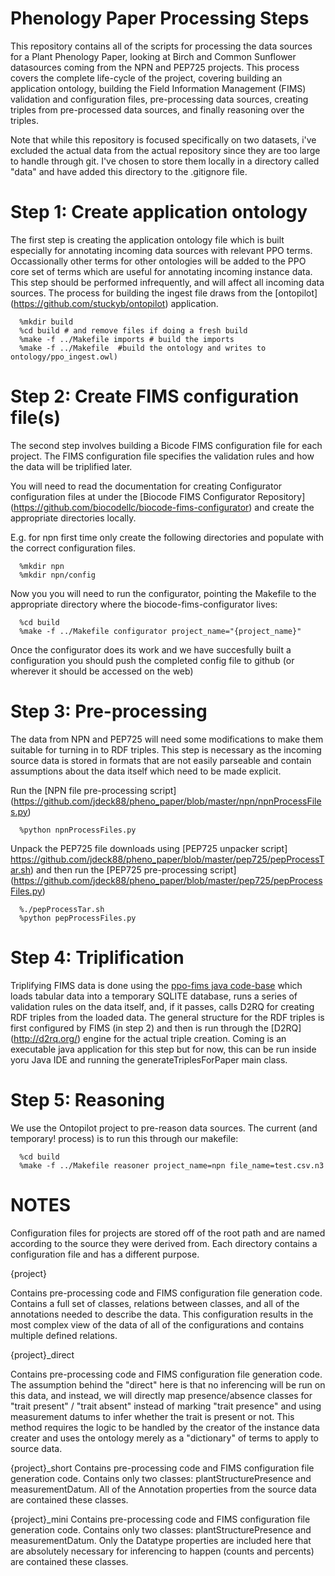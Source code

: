 # Phenology Paper Processing Steps

This repository contains all of the scripts for processing the data sources for a Plant
Phenology Paper, looking at Birch and Common Sunflower datasources coming from  the NPN
and PEP725 projects.  This process covers the complete life-cycle of the project, covering building
an application ontology, building the Field Information Management (FIMS) validation and configuration
files, pre-processing data sources, creating triples from pre-processed data sources, and finally
reasoning over the triples.

Note that while this repository is focused specifically on two datasets, i've excluded 
the actual data from the actual repository since they are too large to handle through git.
I've chosen to store them locally in a directory called "data" and have added this directory to the 
.gitignore file. 

# Step 1: Create application ontology

The first step is creating the application ontology file which is built especially 
for annotating incoming data sources with relevant PPO terms.   Occassionally other terms for other 
ontologies will be added to the PPO core set of terms which are useful for annotating incoming instance data.
This step should be performed infrequently, and will affect all incoming data sources.  The process for building the 
ingest file  draws from the [ontopilot] (https://github.com/stuckyb/ontopilot) application.

```
  %mkdir build
  %cd build # and remove files if doing a fresh build
  %make -f ../Makefile imports # build the imports
  %make -f ../Makefile  #build the ontology and writes to ontology/ppo_ingest.owl)
```		
# Step 2: Create FIMS configuration file(s) 

The second step involves building a Bicode FIMS configuration file for each project.  The FIMS
configuration file specifies the validation rules and how the data will be triplified later.

You will need to read the documentation for creating Configurator configuration files at under the [Biocode FIMS Configurator Repository] (https://github.com/biocodellc/biocode-fims-configurator) and create the appropriate directories locally.

E.g. for npn first time only create the following directories and populate with the correct configuration files.
```
  %mkdir npn
  %mkdir npn/config
```

Now you you will need to run the configurator, pointing the Makefile to the appropriate directory where the biocode-fims-configurator lives:
```
  %cd build
  %make -f ../Makefile configurator project_name="{project_name}"
```

Once the configurator does its work and we have succesfully built a configuration you should push 
the completed config file to github (or wherever it should be accessed on the web)
 
# Step 3: Pre-processing 

The data from NPN and PEP725 will need some modifications to make them
suitable for turning in to RDF triples.  This step is necessary as the incoming source data is 
stored in formats that are not easily parseable and contain assumptions about the data itself which need to be made explicit.

Run the [NPN file pre-processing script] (https://github.com/jdeck88/pheno_paper/blob/master/npn/npnProcessFiles.py)

```
  %python npnProcessFiles.py
```

Unpack the PEP725 file downloads using [PEP725 unpacker script] https://github.com/jdeck88/pheno_paper/blob/master/pep725/pepProcessTar.sh) and then run the [PEP725 pre-processing script] (https://github.com/jdeck88/pheno_paper/blob/master/pep725/pepProcessFiles.py)

```
  %./pepProcessTar.sh
  %python pepProcessFiles.py
```

# Step 4: Triplification

Triplifying FIMS data is done using the [ppo-fims java code-base](https://github.com/biocodellc/ppo-fims) which loads tabular data into a temporary SQLITE database, runs a series of validation rules on the data itself, and, if it passes, calls D2RQ for creating RDF triples from the loaded data.   The general structure for the RDF triples is first configured by FIMS (in step 2) and then is run through the [D2RQ] (http://d2rq.org/) engine for the actual triple creation. Coming is an executable java application for this step but for now, this can be run inside yoru Java IDE and running the generateTriplesForPaper main class.

# Step 5: Reasoning

We use the Ontopilot project to pre-reason data sources.  The current (and temporary! process) is to run this through our makefile:

```
  %cd build
  %make -f ../Makefile reasoner project_name=npn file_name=test.csv.n3
```

# NOTES

Configuration files for projects are stored off of the root path and are named according to the source they were derived from.
Each directory contains a configuration file and has a different purpose.

{project} 

Contains pre-processing code and FIMS configuration file generation code.
Contains a full set of classes, relations between classes, and all of the annotations needed to describe the data.  This configuration results in the 
most complex view of the data of all of the configurations and contains multiple defined relations.  

{project}_direct

Contains pre-processing code and FIMS configuration file generation code. The assumption behind the "direct" here is that no inferencing 
will be run on this data, and instead, we will directly map presence/absence classes for "trait present" / "trait absent" instead of 
marking "trait presence" and using measurement datums to infer whether the trait is present or not.  This method requires the logic to be
handled by the creator of the instance data creater and uses the ontology merely as a "dictionary" of terms to apply to source data.

{project}_short
Contains pre-processing code and FIMS configuration file generation code.
Contains only two classes: plantStructurePresence and measurementDatum.  All of the Annotation properties from the source data
are contained these classes. 

{project}_mini
Contains pre-processing code and FIMS configuration file generation code.
Contains only two classes: plantStructurePresence and measurementDatum.  Only the Datatype properties are included here  that are absolutely necessary for inferencing to happen (counts and percents)
are contained these classes. 


